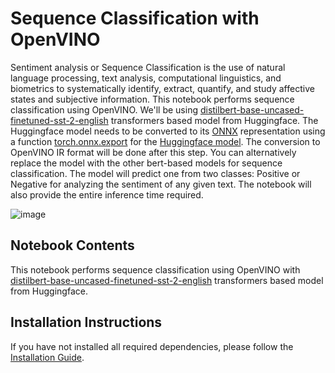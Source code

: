 # Sequence Classification with OpenVINO
Sentiment analysis or Sequence Classification is the use of natural language processing, text analysis, computational linguistics, and biometrics to systematically identify, extract, quantify, and study affective states and subjective information. This notebook performs sequence classification using OpenVINO.  We'll be using [distilbert-base-uncased-finetuned-sst-2-english](https://huggingface.co/distilbert-base-uncased-finetuned-sst-2-english) transformers based model from Huggingface. The Huggingface model needs to be converted to its [ONNX](https://onnx.ai/) representation using a function [torch.onnx.export](https://pytorch.org/docs/stable/onnx.html#example-alexnet-from-pytorch-to-onnx) for the [Huggingface model](https://huggingface.co/blog/convert-transformers-to-onnx#export-with-torchonnx-low-level). The conversion to OpenVINO IR format will be done after this step.  You can alternatively replace the model with the other bert-based models for sequence classification. The model will predict one from two classes: Positive or Negative for analyzing the sentiment of any given text. The notebook will also provide the entire inference time required. 


![image](https://user-images.githubusercontent.com/95271966/206130638-d9847414-357a-4c79-9ca7-76f4ae5a6d7f.png)

## Notebook Contents
This notebook performs sequence classification using OpenVINO with [distilbert-base-uncased-finetuned-sst-2-english](https://huggingface.co/distilbert-base-uncased-finetuned-sst-2-english) transformers based model from Huggingface. 


## Installation Instructions
If you have not installed all required dependencies, please follow the [Installation Guide](https://github.com/openvinotoolkit/openvino_notebooks/blob/main/README.md).
